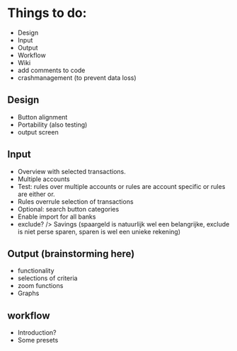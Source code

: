 # Things to do:
- Design
- Input
- Output
- Workflow
- Wiki
- add comments to code
- crashmanagement (to prevent data loss)
## Design
- Button alignment
- Portability (also testing)
- output screen
## Input
- Overview with selected transactions.
- Multiple accounts
- Test: rules over multiple accounts or rules are account specific or rules are either or.
- Rules overrule selection of transactions
- Optional: search button categories
- Enable import for all banks
- exclude? /> Savings (spaargeld is natuurlijk wel een belangrijke, exclude is niet perse sparen, sparen is wel een unieke rekening)
## Output (brainstorming here)
- functionality
- selections of criteria
- zoom functions
- Graphs
## workflow
- Introduction?
- Some presets

